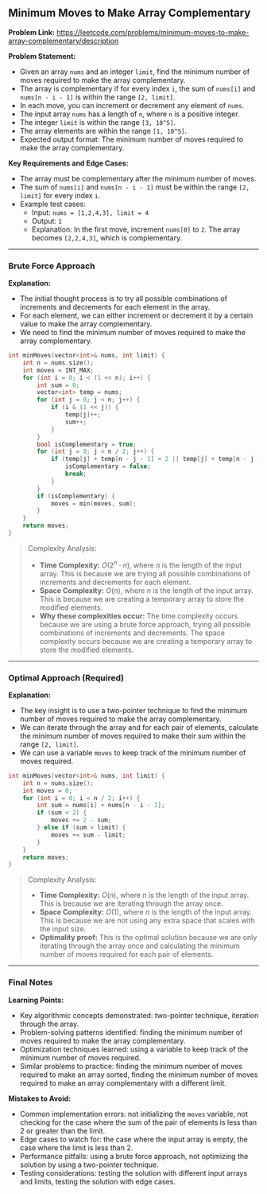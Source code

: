 ## Minimum Moves to Make Array Complementary
**Problem Link:** https://leetcode.com/problems/minimum-moves-to-make-array-complementary/description

**Problem Statement:**
- Given an array `nums` and an integer `limit`, find the minimum number of moves required to make the array complementary.
- The array is complementary if for every index `i`, the sum of `nums[i]` and `nums[n - i - 1]` is within the range `[2, limit]`.
- In each move, you can increment or decrement any element of `nums`.
- The input array `nums` has a length of `n`, where `n` is a positive integer.
- The integer `limit` is within the range `[3, 10^5]`.
- The array elements are within the range `[1, 10^5]`.
- Expected output format: The minimum number of moves required to make the array complementary.

**Key Requirements and Edge Cases:**
- The array must be complementary after the minimum number of moves.
- The sum of `nums[i]` and `nums[n - i - 1]` must be within the range `[2, limit]` for every index `i`.
- Example test cases:
  - Input: `nums = [1,2,4,3], limit = 4`
  - Output: `1`
  - Explanation: In the first move, increment `nums[0]` to `2`. The array becomes `[2,2,4,3]`, which is complementary.

---

### Brute Force Approach

**Explanation:**
- The initial thought process is to try all possible combinations of increments and decrements for each element in the array.
- For each element, we can either increment or decrement it by a certain value to make the array complementary.
- We need to find the minimum number of moves required to make the array complementary.

```cpp
int minMoves(vector<int>& nums, int limit) {
    int n = nums.size();
    int moves = INT_MAX;
    for (int i = 0; i < (1 << n); i++) {
        int sum = 0;
        vector<int> temp = nums;
        for (int j = 0; j < n; j++) {
            if (i & (1 << j)) {
                temp[j]++;
                sum++;
            }
        }
        bool isComplementary = true;
        for (int j = 0; j < n / 2; j++) {
            if (temp[j] + temp[n - j - 1] < 2 || temp[j] + temp[n - j - 1] > limit) {
                isComplementary = false;
                break;
            }
        }
        if (isComplementary) {
            moves = min(moves, sum);
        }
    }
    return moves;
}
```

> Complexity Analysis:
> - **Time Complexity:** $O(2^n \cdot n)$, where $n$ is the length of the input array. This is because we are trying all possible combinations of increments and decrements for each element.
> - **Space Complexity:** $O(n)$, where $n$ is the length of the input array. This is because we are creating a temporary array to store the modified elements.
> - **Why these complexities occur:** The time complexity occurs because we are using a brute force approach, trying all possible combinations of increments and decrements. The space complexity occurs because we are creating a temporary array to store the modified elements.

---

### Optimal Approach (Required)

**Explanation:**
- The key insight is to use a two-pointer technique to find the minimum number of moves required to make the array complementary.
- We can iterate through the array and for each pair of elements, calculate the minimum number of moves required to make their sum within the range `[2, limit]`.
- We can use a variable `moves` to keep track of the minimum number of moves required.

```cpp
int minMoves(vector<int>& nums, int limit) {
    int n = nums.size();
    int moves = 0;
    for (int i = 0; i < n / 2; i++) {
        int sum = nums[i] + nums[n - i - 1];
        if (sum < 2) {
            moves += 2 - sum;
        } else if (sum > limit) {
            moves += sum - limit;
        }
    }
    return moves;
}
```

> Complexity Analysis:
> - **Time Complexity:** $O(n)$, where $n$ is the length of the input array. This is because we are iterating through the array once.
> - **Space Complexity:** $O(1)$, where $n$ is the length of the input array. This is because we are not using any extra space that scales with the input size.
> - **Optimality proof:** This is the optimal solution because we are only iterating through the array once and calculating the minimum number of moves required for each pair of elements.

---

### Final Notes

**Learning Points:**
- Key algorithmic concepts demonstrated: two-pointer technique, iteration through the array.
- Problem-solving patterns identified: finding the minimum number of moves required to make the array complementary.
- Optimization techniques learned: using a variable to keep track of the minimum number of moves required.
- Similar problems to practice: finding the minimum number of moves required to make an array sorted, finding the minimum number of moves required to make an array complementary with a different limit.

**Mistakes to Avoid:**
- Common implementation errors: not initializing the `moves` variable, not checking for the case where the sum of the pair of elements is less than 2 or greater than the limit.
- Edge cases to watch for: the case where the input array is empty, the case where the limit is less than 2.
- Performance pitfalls: using a brute force approach, not optimizing the solution by using a two-pointer technique.
- Testing considerations: testing the solution with different input arrays and limits, testing the solution with edge cases.